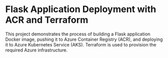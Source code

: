 # Flask Application Deployment with ACR and Terraform

This project demonstrates the process of building a Flask application Docker image, pushing it to Azure Container Registry (ACR), and deploying it to Azure Kubernetes Service (AKS). Terraform is used to provision the required Azure infrastructure.




